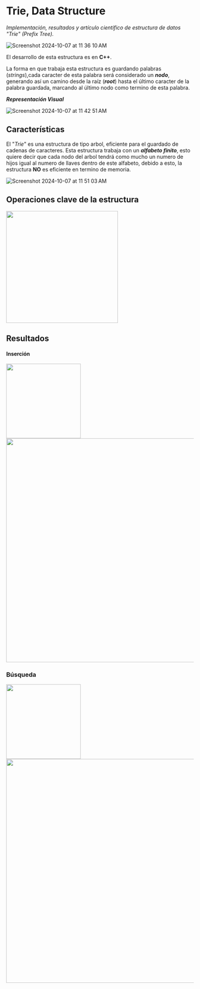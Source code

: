 # Trie, Data Structure

*Implementación, resultados y artículo científico de estructura de datos "Trie" (Prefix Tree).*

![Screenshot 2024-10-07 at 11 36 10 AM](https://github.com/user-attachments/assets/b4b599f7-c661-4f0b-a323-cab8579b401f)

El desarrollo de esta estructura es en **C++**.

La forma en que trabaja esta estructura es guardando palabras (*strings*),cada caracter de esta palabra será considerado un ***nodo***, generando así un camino desde la raíz (***root***) hasta el último caracter de la palabra guardada, marcando al último nodo como termino de esta palabra.

***Representación Visual***

![Screenshot 2024-10-07 at 11 42 51 AM](https://github.com/user-attachments/assets/78dff416-38dc-4002-a752-f27af7c8d514)

## Características

El "*Trie*" es una estructura de tipo arbol, eficiente para el guardado de cadenas de caracteres. Esta estructura trabaja con un ***alfabeto finito***, esto quiere decir que cada nodo del arbol tendrá como mucho un numero de hijos igual al numero de llaves dentro de este alfabeto, debido a esto, la estructura **NO** es eficiente en termino de memoria.

![Screenshot 2024-10-07 at 11 51 03 AM](https://github.com/user-attachments/assets/4323c741-3bfe-47d7-a9de-7722cbdda47f)

## Operaciones clave de la estructura

<img width=300 src="https://github.com/user-attachments/assets/43d9c2f0-c35e-421f-b66b-35c81634fecc">

## Resultados

#### Inserción

<img align="left" width=200 src="https://github.com/user-attachments/assets/f5a0f2a4-ddaa-476a-bc1c-a0c642608356">
<img align="rigth" width=600 src="https://github.com/user-attachments/assets/f75df0a5-61f7-4f8a-af1f-b7910859a187">


### Búsqueda

<img align="left" width=200 src="https://github.com/user-attachments/assets/ed4bc951-7acd-43a6-9c65-281624fbd2d4">
<img align="rigth" width=600 src="https://github.com/user-attachments/assets/d72b4d8b-4feb-4281-8916-1a6cf610d78f">


